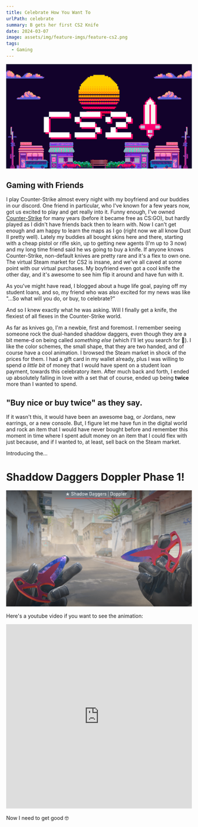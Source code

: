 ```yaml
---
title: Celebrate How You Want To
urlPath: celebrate
summary: B gets her first CS2 Knife
date: 2024-03-07
image: assets/img/feature-imgs/feature-cs2.png
tags:
  - Gaming
---
```

![Feature Image](/src/assets/img/feature-imgs/feature-cs2.png)

## Gaming with Friends

I play Counter-Strike almost every night with my boyfriend and our buddies in our discord. One friend in particular, who I've known for a few years now, got us excited to play and get really into it. Funny enough, I've owned [Counter-Strike](https://www.counter-strike.net/) for many years (before it became free as CS:GO), but hardly played as I didn't have friends back then to learn with. Now I can't get enough and am happy to learn the maps as I go (right now we all know Dust II pretty well). Lately my buddies all bought skins here and there, starting with a cheap pistol or rifle skin, up to getting new agents (I'm up to 3 now) and my long time friend said he ws going to buy a knife. If anyone knows Counter-Strike, non-default knives are pretty rare and it's a flex to own one. The virtual Steam market for CS2 is insane, and we've all caved at some point with our virtual purchases. My boyfriend even got a cool knife the other day, and it's awesome to see him flip it around and have fun with it. 

As you've might have read, I blogged about a huge life goal, paying off my student loans, and so, my friend who was also excited for my news was like "...So what will you do, or buy, to celebrate?"

And so I knew exactly what he was asking. Will I finally get a knife, the flexiest of all flexes in the Counter-Strike world.

As far as knives go, I'm a newbie, first and foremost. I remember seeing someone rock the dual-handed shaddow daggers, even though they are a bit meme-d on being called *something else* (which I'll let you search for 🤣). I like the color schemes, the small shape, that they are two handed, and of course have a cool animation. I browsed the Steam market in shock of the prices for them. I had a gift card in my wallet already, plus I was willing to spend *a little bit* of money that I would have spent on a student loan payment, towards this celebratory item.  After much back and forth, I ended up absolutely falling in love with a set that of course, ended up being **twice** more than I wanted to spend. 

## "Buy nice or buy twice" as they say.

If it wasn't this, it would have been an awesome bag, or Jordans, new earrings, or a new console. But, I figure let me have fun in the digital world and rock an item that I would have never bought before and remember this moment in time where I spent adult money on an item that I could flex with just because, and if I wanted to, at least, sell back on the Steam market. 

Introducing the...


# **Shaddow Daggers Doppler Phase 1!**

![BinaryDigit's CS Shadow Daggers](/src/assets/img/feature-imgs/BinaryDigit-CS2-Shaddow-Daggers.png)

Here's a youtube video if you want to see the animation:

<iframe width="100%" height="500" src="https://www.youtube.com/embed/G3pHC74C0KY?si=NS44Fv0BDI8CeW3y" title="YouTube video player" frameborder="0" allow="accelerometer; autoplay; clipboard-write; encrypted-media; gyroscope; picture-in-picture; web-share" referrerpolicy="strict-origin-when-cross-origin" allowfullscreen></iframe>



Now I need to get good 🤓 